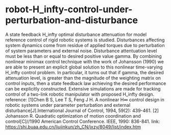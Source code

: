 # robot-H_infty-control-under-perturbation-and-disturbance
A state feedback H_infty optimal disturbance attenuation for model reference control of rigid robotic systems is studied. Disturbances affecting system dynamics come from residue of applied torques due to perturbation of system parameters and external noise. Disturbance attentuation level must be less than or equal to desired positive value gamma. By combining nonlinear minimax control technique with the work of Johansson (1990) we are able to present an explicit global solution to this nonlinear time-varying H_infty control problem. In particular, it turns out that if gamma, the desired attenuation level, is greater than the magnitude of the weighting matrix on control inputs, then a state feedback law achieving the desired performance can be explicitly constructed. Extensive simulations are made for tracking control of a two-link robotic manipulator with proposed H_infty design.
reference: 
[1]Chen B S, Lee T S, Feng J H. A nonlinear H∞ control design in robotic systems under parameter perturbation and external disturbance[J].International Journal of Control, 1994, 59(2): 439-461.
[2] Johansson R. Quadratic optimization of motion coordination and control[C]//1990 American Control Conference. IEEE, 1990: 836-841.
link: https://shi.buaa.edu.cn/liujinkun/zh_CN/jxzy/8049/list/index.htm